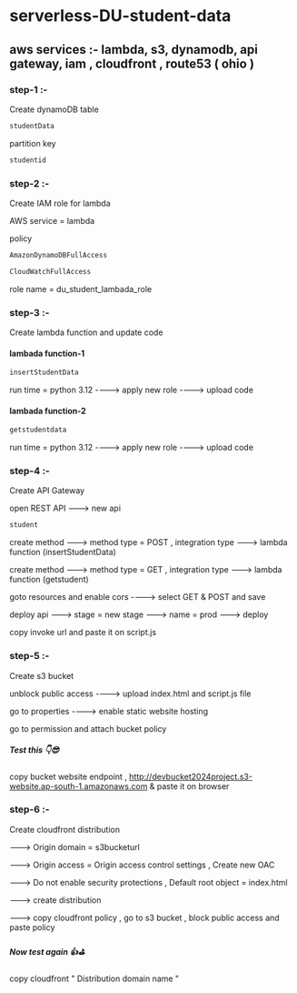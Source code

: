 # serverless-DU-student-data

## aws services :- lambda, s3, dynamodb, api gateway, iam , cloudfront , route53 ( ohio )

### step-1 :-

Create dynamoDB table

```sh
studentData
```

partition key

```sh
studentid
```

### step-2 :-

Create IAM role for lambda

AWS service = lambda

policy

```sh
AmazonDynamoDBFullAccess
```

```sh
CloudWatchFullAccess
```

role name = du_student_lambada_role

### step-3 :-

Create lambda function and update code
   
#### lambada function-1

```sh
insertStudentData
```

run time = python 3.12  ---->  apply new role  ---->  upload code

#### lambada function-2

```sh
getstudentdata
```

run time = python 3.12  ---->  apply new role  ---->  upload code

### step-4 :-

Create API Gateway

open REST API --->  new api

```sh
student
```

create method ---> method type = POST , integration type ---> lambda function (insertStudentData)

create method ---> method type = GET , integration type ---> lambda function (getstudent)

goto resources and enable cors  ---->  select GET & POST and save

deploy api  --->  stage = new stage --->  name = prod ---> deploy

copy invoke url and paste it on script.js


### step-5 :-

Create s3 bucket

unblock public access  ---->  upload index.html and script.js file

go to properties ----> enable static website hosting

go to permission and attach bucket policy

##### Test this 👇😎

copy bucket website endpoint  ,  http://devbucket2024project.s3-website.ap-south-1.amazonaws.com  & paste it on browser

### step-6 :-

Create cloudfront distribution

---> Origin domain = s3bucketurl

---> Origin access = Origin access control settings  ,  Create new OAC

---> Do not enable security protections  , Default root object = index.html

---> create distribution

---> copy cloudfront policy , go to s3 bucket , block public access and paste policy

##### Now test again 👍⛳

copy cloudfront " Distribution domain name "
